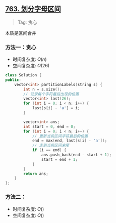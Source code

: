 ## [763. 划分字母区间](https://leetcode.cn/problems/partition-labels/description)

> Tag: 贪心

本质是区间合并

### 方法一：贪心
* 时间复杂度: ${O(n)}$
* 空间复杂度: ${O(26)}$
```cpp
class Solution {
public:
    vector<int> partitionLabels(string s) {
        int n = s.size();
        // 记录每个字符最后出现的位置
        vector<int> last(26);
        for (int i = 0; i < n; i++) {
            last[s[i] - 'a'] = i;
        }

        vector<int> ans;
        int start = 0, end = 0;
        for (int i = 0; i < n; i++) {
            // 更新当前区间字符最后的位置
            end = max(end, last[s[i] - 'a']);
            // 走到当前区间末尾
            if (i == end) {
                ans.push_back(end - start + 1);
                start = end + 1;
            }
        }
        return ans;
    }
};
```

### 方法二：
* 时间复杂度: ${O()}$
* 空间复杂度: ${O()}$
```cpp

```